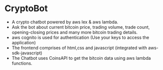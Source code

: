 # CryptoBot
- A crypto chatbot powered by aws lex &amp; aws lambda.
- Ask the bot about current bitcoin price, trading volume, trade count, opening-closing prices and many more bitcoin trading details.
- aws cognito is used for authentication (Use your keys to access the application)
- The frontend comprises of html,css and javascript (integrated with aws-sdk-javascript)
- The Chatbot uses CoinsAPI to get the bitcoin data using aws lambda functions.

